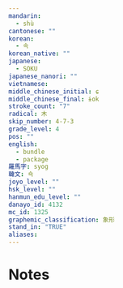 ```yaml
---
mandarin:
  - shù
cantonese: ""
korean:
  - 속
korean_native: ""
japanese:
  - SOKU
japanese_nanori: ""
vietnamese:
middle_chinese_initial: ɕ
middle_chinese_final: ɨok
stroke_count: "7"
radical: 木
skip_number: 4-7-3
grade_level: 4
pos: ""
english:
  - bundle
  - package
羅馬字: syog
韓文: 쇽
joyo_level: ""
hsk_level: ""
hanmun_edu_level: ""
danayo_id: 4132
mc_id: 1325
graphemic_classification: 象形
stand_in: "TRUE"
aliases:
---
```


# Notes
